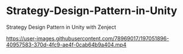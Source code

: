 # Strategy-Design-Pattern-in-Unity
Strategy Design Pattern in Unity with Zenject


https://user-images.githubusercontent.com/78969017/197051896-40957583-370d-4fc9-ae4f-0cab64b9a404.mp4

